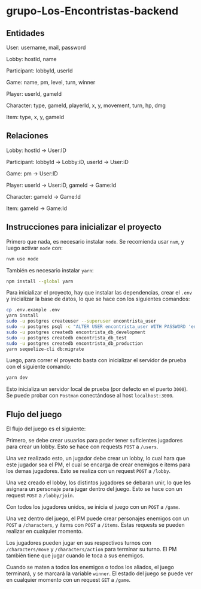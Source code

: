 # grupo-Los-Encontristas-backend

## Entidades

User: username, mail, password

Lobby: hostId, name

Participant: lobbyId, userId

Game: name, pm, level, turn, winner

Player: userId, gameId

Character: type, gameId, playerId, x, y, movement, turn, hp, dmg

Item: type, x, y, gameId

## Relaciones

Lobby: hostId -> User:ID

Participant: lobbyId -> Lobby:iD, userId -> User:iD

Game: pm -> User:ID

Player: userId -> User:iD, gameId -> Game:Id

Character: gameId -> Game:Id

Item: gameId -> Game:Id

## Instrucciones para inicializar el proyecto

Primero que nada, es necesario instalar `node`.
Se recomienda usar `nvm`, y luego activar `node` con:

```bash
nvm use node
```

También es necesario instalar `yarn`:

```bash
npm install --global yarn
```

Para inicializar el proyecto, hay que instalar las dependencias, crear el `.env` y inicializar la base de datos, lo que se hace con los siguientes comandos:

```bash
cp .env.example .env
yarn install
sudo -u postgres createuser --superuser encontrista_user
sudo -u postgres psql -c "ALTER USER encontrista_user WITH PASSWORD 'encontrado123'"
sudo -u postgres createdb encontrista_db_development
sudo -u postgres createdb encontrista_db_test
sudo -u postgres createdb encontrista_db_production
yarn sequelize-cli db:migrate
```

Luego, para correr el proyecto basta con inicializar el servidor de prueba con el siguiente comando:

```bash
yarn dev
```

Esto inicializa un servidor local de prueba (por defecto en el puerto `3000`).
Se puede probar con `Postman` conectándose al host `localhost:3000`.

## Flujo del juego

El flujo del juego es el siguiente:

Primero, se debe crear usuarios para poder tener suficientes jugadores para crear un lobby.
Esto se hace con requests `POST` a `/users`.

Una vez realizado esto, un jugador debe crear un lobby, lo cual hara que este jugador sea el PM, el cual se encarga de crear enemigos e items para los demas jugadores.
Esto se realiza con un request `POST` a `/lobby`.

Una vez creado el lobby, los distintos jugadores se debaran unir, lo que les asignara un personaje para jugar dentro del juego.
Esto se hace con un request `POST` a `/lobby/join`.

Con todos los jugadores unidos, se inicia el juego con un `POST` a `/game`.

Una vez dentro del juego, el PM puede crear personajes enemigos con un `POST` a `/characters`, y items con `POST` a `/items`.
Estas requests se pueden realizar en cualquier momento.

Los jugadores pueden jugar en sus respectivos turnos con `/characters/move` y `/characters/action` para terminar su turno.
El PM también tiene que jugar cuando le toca a sus enemigos.

Cuando se maten a todos los enemigos o todos los aliados, el juego terminará, y se marcará la variable `winner`.
El estado del juego se puede ver en cualquier momento con un request `GET` a `/game`.
